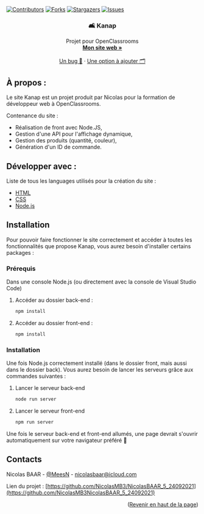 [![Contributors][contributors-shield]][contributors-url]
[![Forks][forks-shield]][forks-url]
[![Stargazers][stars-shield]][stars-url]
[![Issues][issues-shield]][issues-url]

<div id="top"></div>

<div align="center">

  ### 🛋️ Kanap

  <p align="center">
    Projet pour OpenClassrooms
    <br />
    <a href="https://nicolasbaar.fr/"><strong>Mon site web »</strong></a>
    <br />
    <br />
    <a href="https://github.com/NicolasMB3/NicolasBAAR_5_24092021/issues">Un bug 🐜</a>
    ·
    <a href="https://github.com/NicolasMB3/NicolasBAAR_5_24092021/issues">Une option à ajouter 🗂️</a>
  </p>
</div>

## À propos :

Le site Kanap est un projet produit par Nicolas pour la formation de développeur web à OpenClassrooms.

Contenance du site :
* Réalisation de front avec Node.JS,
* Gestion d'une API pour l'affichage dynamique,
* Gestion des produits (quantité, couleur),
* Génération d'un ID de commande.

## Développer avec :

Liste de tous les languages utilisés pour la création du site :

* [HTML](https://developer.mozilla.org/fr/docs/Web/HTML)
* [CSS](https://developer.mozilla.org/fr/docs/Web/CSS)
* [Node.js](https://nodejs.org/en/)

## Installation

Pour pouvoir faire fonctionner le site correctement et accéder à toutes les fonctionnalités que propose Kanap, vous aurez besoin d'installer certains packages :

### Prérequis

Dans une console Node.js (ou directement avec la console de Visual Studio Code)
1. Accéder au dossier back-end :
   ```sh
   npm install
   ```
2. Accéder au dossier front-end :
   ```sh
   npm install
   ```

### Installation

Une fois Node.js correctement installé (dans le dossier front, mais aussi dans le dossier back). Vous aurez besoin de lancer les serveurs grâce aux commandes suivantes :

1. Lancer le serveur back-end
   ```sh
   node run server
   ```
2. Lancer le serveur front-end
   ```sh
   npm run server
   ```
Une fois le serveur back-end et front-end allumés, une page devrait s'ouvrir automatiquement sur votre navigateur préféré 🎉

## Contacts

Nicolas BAAR - [@MeesN](https://nicolasbaar.fr/) - nicolasbaar@icloud.com

Lien du projet : [https://github.com/NicolasMB3/NicolasBAAR_5_24092021](https://github.com/NicolasMB3NicolasBAAR_5_24092021)

<p align="right">(<a href="#top">Revenir en haut de la page</a>)</p>

[contributors-shield]: https://img.shields.io/github/contributors/NicolasMB3/NicolasBAAR_5_24092021.svg?style=for-the-badge
[contributors-url]: https://github.com/NicolasMB3/NicolasBAAR_5_24092021/graphs/contributors
[forks-shield]: https://img.shields.io/github/forks/NicolasMB3/NicolasBAAR_5_24092021.svg?style=for-the-badge
[forks-url]: https://github.com/NicolasMB3/NicolasBAAR_5_24092021/pulse
[stars-shield]: https://img.shields.io/github/stars/NicolasMB3/NicolasBAAR_5_24092021.svg?style=for-the-badge
[stars-url]: https://github.com/NicolasMB3/NicolasBAAR_5_24092021/stargazers
[issues-shield]: https://img.shields.io/github/issues/NicolasMB3/NicolasBAAR_7_16112021.svg?style=for-the-badge
[issues-url]: https://github.com/NicolasMB3/NicolasBAAR_7_16112021/issues
